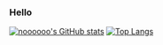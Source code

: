 ### Hello
[![noooooo's GitHub stats](https://github-readme-stats.vercel.app/api?username=nooooo0)](https://github.com/anuraghazra/github-readme-stats)
[![Top Langs](https://github-readme-stats.vercel.app/api/top-langs/?username=nooooo0&layout=compact)](https://github.com/anuraghazra/github-readme-stats)



<!--
**RealNoooooo/Realnoooooo** is a ✨ _special_ ✨ repository because its `README.md` (this file) appears on your GitHub profile.

Here are some ideas to get you started:

- 🔭 I’m currently working on ...
- 🌱 I’m currently learning ...
- 👯 I’m looking to collaborate on ...
- 🤔 I’m looking for help with ...
- 💬 Ask me about ...
- 📫 How to reach me: ...
- 😄 Pronouns: ...
- ⚡ Fun fact: ...
-->
